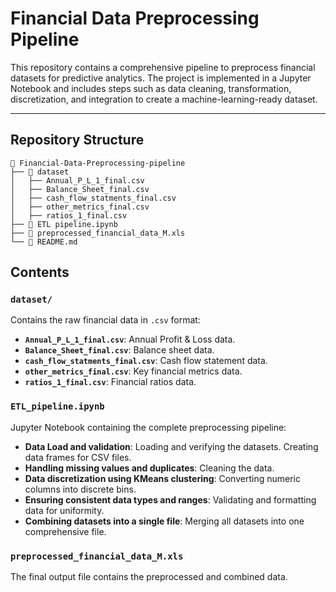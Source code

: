 # **Financial Data Preprocessing Pipeline**

This repository contains a comprehensive pipeline to preprocess financial datasets for predictive analytics. The project is implemented in a Jupyter Notebook and includes steps such as data cleaning, transformation, discretization, and integration to create a machine-learning-ready dataset.  

---

## **Repository Structure**

```plaintext
📂 Financial-Data-Preprocessing-pipeline
├── 📂 dataset
│   ├── Annual_P_L_1_final.csv
│   ├── Balance_Sheet_final.csv
│   ├── cash_flow_statments_final.csv
│   ├── other_metrics_final.csv
│   ├── ratios_1_final.csv
├── 📄 ETL pipeline.ipynb
├── 📄 preprocessed_financial_data_M.xls
└── 📄 README.md
```

## Contents

### `dataset/`
Contains the raw financial data in `.csv` format:
- **`Annual_P_L_1_final.csv`**: Annual Profit & Loss data.
- **`Balance_Sheet_final.csv`**: Balance sheet data.
- **`cash_flow_statments_final.csv`**: Cash flow statement data.
- **`other_metrics_final.csv`**: Key financial metrics data.
- **`ratios_1_final.csv`**: Financial ratios data.

### `ETL_pipeline.ipynb`
Jupyter Notebook containing the complete preprocessing pipeline:
- **Data Load and validation**: Loading and verifying the datasets. Creating data frames for CSV files.
- **Handling missing values and duplicates**: Cleaning the data. 
- **Data discretization using KMeans clustering**: Converting numeric columns into discrete bins.
- **Ensuring consistent data types and ranges**: Validating and formatting data for uniformity.
- **Combining datasets into a single file**: Merging all datasets into one comprehensive file.

### `preprocessed_financial_data_M.xls`
The final output file contains the preprocessed and combined data.



